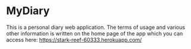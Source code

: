 # MyDiary
This is a personal diary web application. The terms of usage and various other information is written on the home page of the app which you can access here:
https://stark-reef-60333.herokuapp.com/
